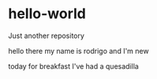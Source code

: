 # hello-world
Just another repository

hello there my name is rodrigo and I'm new

today for breakfast I've had a quesadilla
